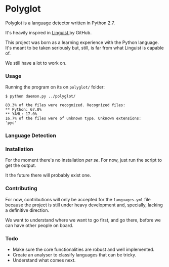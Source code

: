 Polyglot
========

Polyglot is a language detector written in Python 2.7.

It's heavily inspired in <a href="https://github.com/github/linguist"> Linguist </a> by GitHub.

This project was born as a learning experience with the Python language. It's meant to be taken seriously but, still, is far from what Linguist is capable of.

We still have a lot to work on.

### Usage

Running the program on its on `polyglot/` folder:

    $ python daemon.py ../polyglot/
    
    83.3% of the files were recognized. Recognized files:
    ** Python: 67.0%
    ** YAML: 17.0%
    16.7% of the files were of unknown type. Unknown extensions:
    'pyc'
  
### Language Detection

### Installation

For the moment there's no installation *per se*. For now, just run the script to get the output.

It the future there will probably exist one.

### Contributing

For now, contributions will only be accepted for the `languages.yml` file because the project is still under heavy development and, specially, lacking a definitive direction.

We want to understand where we want to go first, and go there, before we can have other people on board.

### Todo

- Make sure the core functionalities are robust and well implemented.
- Create an analyser to classify languages that can be tricky.
- Understand what comes next.

